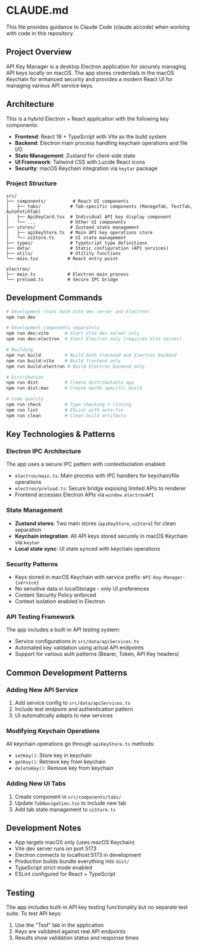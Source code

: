 # CLAUDE.md

This file provides guidance to Claude Code (claude.ai/code) when working with code in this repository.

## Project Overview

API Key Manager is a desktop Electron application for securely managing API keys locally on macOS. The app stores credentials in the macOS Keychain for enhanced security and provides a modern React UI for managing various API service keys.

## Architecture

This is a hybrid Electron + React application with the following key components:

- **Frontend**: React 18 + TypeScript with Vite as the build system
- **Backend**: Electron main process handling keychain operations and file I/O
- **State Management**: Zustand for client-side state
- **UI Framework**: Tailwind CSS with Lucide React icons
- **Security**: macOS Keychain integration via `keytar` package

### Project Structure

```
src/
├── components/          # React UI components
│   ├── tabs/           # Tab-specific components (ManageTab, TestTab, AutoFetchTab)
│   ├── ApiKeyCard.tsx  # Individual API key display component
│   └── ...             # Other UI components
├── stores/             # Zustand state management
│   ├── apiKeyStore.ts  # Main API key operations store
│   └── uiStore.ts      # UI state management
├── types/              # TypeScript type definitions
├── data/               # Static configuration (API services)
├── utils/              # Utility functions
└── main.tsx           # React entry point

electron/
├── main.ts            # Electron main process
└── preload.ts         # Secure IPC bridge
```

## Development Commands

```bash
# Development (runs both Vite dev server and Electron)
npm run dev

# Development components separately
npm run dev:vite      # Start Vite dev server only
npm run dev:electron  # Start Electron only (requires Vite server)

# Building
npm run build         # Build both frontend and Electron backend
npm run build:vite    # Build frontend only
npm run build:electron # Build Electron backend only

# Distribution
npm run dist          # Create distributable app
npm run dist:mac      # Create macOS-specific build

# Code quality
npm run check         # Type checking + linting
npm run lint          # ESLint with auto-fix
npm run clean         # Clean build artifacts
```

## Key Technologies & Patterns

### Electron IPC Architecture
The app uses a secure IPC pattern with contextIsolation enabled:
- `electron/main.ts`: Main process with IPC handlers for keychain/file operations
- `electron/preload.ts`: Secure bridge exposing limited APIs to renderer
- Frontend accesses Electron APIs via `window.electronAPI`

### State Management
- **Zustand stores**: Two main stores (`apiKeyStore`, `uiStore`) for clean separation
- **Keychain integration**: All API keys stored securely in macOS Keychain via `keytar`
- **Local state sync**: UI state synced with keychain operations

### Security Patterns
- Keys stored in macOS Keychain with service prefix: `API-Key-Manager-{service}`
- No sensitive data in localStorage - only UI preferences
- Content Security Policy enforced
- Context isolation enabled in Electron

### API Testing Framework
The app includes a built-in API testing system:
- Service configurations in `src/data/apiServices.ts`
- Automated key validation using actual API endpoints
- Support for various auth patterns (Bearer, Token, API Key headers)

## Common Development Patterns

### Adding New API Service
1. Add service config to `src/data/apiServices.ts`
2. Include test endpoint and authentication pattern
3. UI automatically adapts to new services

### Modifying Keychain Operations
All keychain operations go through `apiKeyStore.ts` methods:
- `setKey()`: Store key in keychain
- `getKey()`: Retrieve key from keychain
- `deleteKey()`: Remove key from keychain

### Adding New UI Tabs
1. Create component in `src/components/tabs/`
2. Update `TabNavigation.tsx` to include new tab
3. Add tab state management to `uiStore.ts`

## Development Notes

- App targets macOS only (uses macOS Keychain)
- Vite dev server runs on port 5173
- Electron connects to localhost:5173 in development
- Production builds bundle everything into `dist/`
- TypeScript strict mode enabled
- ESLint configured for React + TypeScript

## Testing

The app includes built-in API key testing functionality but no separate test suite. To test API keys:
1. Use the "Test" tab in the application
2. Keys are validated against real API endpoints
3. Results show validation status and response times